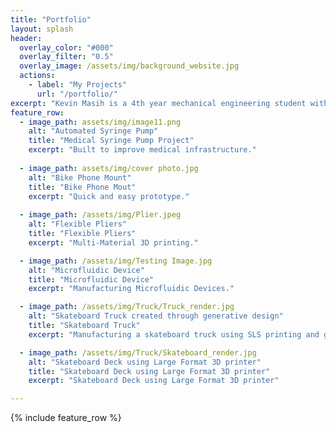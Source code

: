 ```yaml
---
title: "Portfolio"
layout: splash
header:
  overlay_color: "#000"
  overlay_filter: "0.5"
  overlay_image: /assets/img/background_website.jpg
  actions:
    - label: "My Projects"
      url: "/portfolio/"
excerpt: "Kevin Masih is a 4th year mechanical engineering student with a minor in computer science and digital fabrication. Kevin is currently open to full-time positions after graduation. This page is dedicated to demonstrating the skills learned during his undergraduate experience."
feature_row:
  - image_path: assets/img/image11.png
    alt: "Automated Syringe Pump"
    title: "Medical Syringe Pump Project"
    excerpt: "Built to improve medical infrastructure."
    
  - image_path: assets/img/cover photo.jpg
    alt: "Bike Phone Mount"
    title: "Bike Phone Mout"
    excerpt: "Quick and easy prototype."
    
  - image_path: /assets/img/Plier.jpeg
    alt: "Flexible Pliers"
    title: "Flexible Pliers"
    excerpt: "Multi-Material 3D printing."

  - image_path: /assets/img/Testing Image.jpg
    alt: "Microfluidic Device"
    title: "Microfluidic Device"
    excerpt: "Manufacturing Microfluidic Devices."

  - image_path: /assets/img/Truck/Truck_render.jpg
    alt: "Skateboard Truck created through generative design"
    title: "Skateboard Truck"
    excerpt: "Manufacturing a skateboard truck using SLS printing and generative design"

  - image_path: /assets/img/Truck/Skateboard_render.jpg
    alt: "Skateboard Deck using Large Format 3D printer"
    title: "Skateboard Deck using Large Format 3D printer"
    excerpt: "Skateboard Deck using Large Format 3D printer"

---
```


{% include feature_row %}

